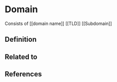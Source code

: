 # Domain
Consists of
[[domain name]]
[[TLD]]
[[Subdomain]]
## Definition


## Related to


## References


